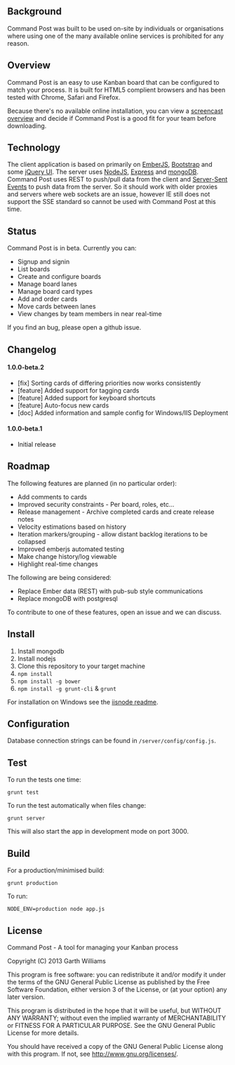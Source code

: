 Background
----------

Command Post was built to be used on-site by individuals or organisations where using one of the
many available online services is prohibited for any reason.

Overview
--------

Command Post is an easy to use Kanban board that can be configured to match your process. It is
built for HTML5 complient browsers and has been tested with Chrome, Safari and Firefox.

Because there's no available online installation, you can view a
[screencast overview](https://plus.google.com/+GarthWilliams/posts/bvL7PDp574g) and decide if
Command Post is a good fit for your team before downloading.

Technology
----------

The client application is based on primarily on [EmberJS](http://emberjs.com),
[Bootstrap](http://getbootstrap.com) and some [jQuery UI](http://jqueryui.com). The server uses
[NodeJS](http://nodejs.org), [Express](http://expressjs.com) and
[mongoDB](http://www.mongodb.org). Command Post uses REST to push/pull data from the client and
[Server-Sent Events](http://en.wikipedia.org/wiki/Server-sent_events) to push data from the
server. So it should work with older proxies and servers where web sockets are an issue, however
IE still does not support the SSE standard so cannot be used with Command Post at this time.

Status
------

Command Post is in beta. Currently you can:

* Signup and signin
* List boards
* Create and configure boards
* Manage board lanes
* Manage board card types
* Add and order cards
* Move cards between lanes
* View changes by team members in near real-time

If you find an bug, please open a github issue.

Changelog
---------

#### 1.0.0-beta.2

* [fix] Sorting cards of differing priorities now works consistently
* [feature] Added support for tagging cards
* [feature] Added support for keyboard shortcuts
* [feature] Auto-focus new cards
* [doc] Added information and sample config for Windows/IIS Deployment

#### 1.0.0-beta.1

* Initial release

Roadmap
-------

The following features are planned (in no particular order):

* Add comments to cards
* Improved security constraints - Per board, roles, etc...
* Release management - Archive completed cards and create release notes
* Velocity estimations based on history
* Iteration markers/grouping - allow distant backlog iterations to be collapsed
* Improved emberjs automated testing
* Make change history/log viewable
* Highlight real-time changes

The following are being considered:

* Replace Ember data (REST) with pub-sub style communications
* Replace mongoDB with postgresql

To contribute to one of these features, open an issue and we can discuss.

Install
-------

1. Install mongodb
2. Install nodejs
3. Clone this repository to your target machine
4. `npm install`
5. `npm install -g bower`
6. `npm install -g grunt-cli` & `grunt`

For installation on Windows see the [iisnode readme](docs/iisnode/readme.md).

Configuration
-------------

Database connection strings can be found in `/server/config/config.js`.

Test
----

To run the tests one time:

`grunt test`

To run the test automatically when files change:

`grunt server`

This will also start the app in development mode on port 3000.

Build
-----

For a production/minimised build:

`grunt production`

To run:

`NODE_ENV=production node app.js`

License
-------

Command Post - A tool for managing your Kanban process

Copyright (C) 2013 Garth Williams

This program is free software: you can redistribute it and/or modify
it under the terms of the GNU General Public License as published by
the Free Software Foundation, either version 3 of the License, or
(at your option) any later version.

This program is distributed in the hope that it will be useful,
but WITHOUT ANY WARRANTY; without even the implied warranty of
MERCHANTABILITY or FITNESS FOR A PARTICULAR PURPOSE.  See the
GNU General Public License for more details.

You should have received a copy of the GNU General Public License
along with this program.  If not, see <http://www.gnu.org/licenses/>.
